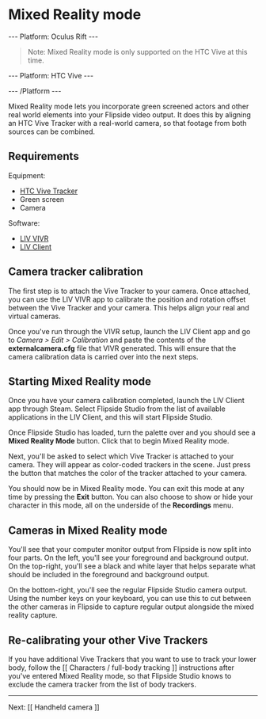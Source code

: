 # Mixed Reality mode

--- Platform: Oculus Rift ---

> Note: Mixed Reality mode is only supported on the HTC Vive at this time.

--- Platform: HTC Vive ---

--- /Platform ---

Mixed Reality mode lets you incorporate green screened actors and other real world elements into your Flipside video output. It does this by aligning an HTC Vive Tracker with a real-world camera, so that footage from both sources can be combined.

## Requirements

Equipment:

* [HTC Vive Tracker](https://www.vive.com/us/vive-tracker)
* Green screen
* Camera

Software:

* [LIV VIVR](http://store.steampowered.com/app/625480/LIV_VIVR/)
* [LIV Client](http://store.steampowered.com/app/755540/LIV/)

## Camera tracker calibration

The first step is to attach the Vive Tracker to your camera. Once attached, you can use the LIV VIVR app to calibrate the position and rotation offset between the Vive Tracker and your camera. This helps align your real and virtual cameras.

Once you've run through the VIVR setup, launch the LIV Client app and go to _Camera > Edit > Calibration_ and paste the contents of the **externalcamera.cfg** file that VIVR generated. This will ensure that the camera calibration data is carried over into the next steps.

## Starting Mixed Reality mode

Once you have your camera calibration completed, launch the LIV Client app through Steam. Select Flipside Studio from the list of available applications in the LIV Client, and this will start Flipside Studio.

Once Flipside Studio has loaded, turn the palette over and you should see a **Mixed Reality Mode** button. Click that to begin Mixed Reality mode.

Next, you'll be asked to select which Vive Tracker is attached to your camera. They will appear as color-coded trackers in the scene. Just press the button that matches the color of the tracker attached to your camera.

You should now be in Mixed Reality mode. You can exit this mode at any time by pressing the **Exit** button. You can also choose to show or hide your character in this mode, all on the underside of the **Recordings** menu.

## Cameras in Mixed Reality mode

You'll see that your computer monitor output from Flipside is now split into four parts. On the left, you'll see your foreground and background output. On the top-right, you'll see a black and white layer that helps separate what should be included in the foreground and background output.

On the bottom-right, you'll see the regular Flipside Studio camera output. Using the number keys on your keyboard, you can use this to cut between the other cameras in Flipside to capture regular output alongside the mixed reality capture.

## Re-calibrating your other Vive Trackers

If you have additional Vive Trackers that you want to use to track your lower body, follow the [[ Characters / full-body tracking ]] instructions after you've entered Mixed Reality mode, so that Flipside Studio knows to exclude the camera tracker from the list of body trackers.

---

Next: [[ Handheld camera ]]
